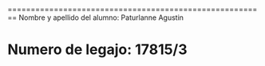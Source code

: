 ========================================================
Nombre y apellido del alumno:  Paturlanne Agustin

Numero de legajo: 17815/3
========================================================
